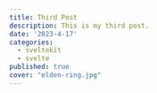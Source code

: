 ```yaml
---
title: Third Post
description: This is my third post.
date: '2023-4-17'
categories:
  - sveltekit
  - svelte
published: true
cover: "elden-ring.jpg"
---
```

